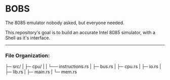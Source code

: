 # BOBS
The 8085 emulator nobody asked, but everyone needed.

This repository's goal is to build an accurate Intel 8085 simulator, with a Shell as it's interface.

---

### File Organization:
├─ src/
|  ├─ cpu/
|  |  └── instructions.rs
|  ├─ bus.rs
|  ├─ cpu.rs
|  ├─ io.rs
|  ├─ lib.rs
|  ├─ main.rs
|  └─ mem.rs
